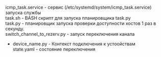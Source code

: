 icmp_task.service - сервис (/etc/systemd/system/icmp_task.service) запуска службы <BR>
task.sh - BASH скрипт для запуска планировщика task.py<BR>
task.py - планировщик запуска проверки доступности хостов 1 раз в секунду. <BR>
switch_channel_to_rezerv.py  - запуск переключения канала<BR>
  - device_name.py - Контекст подключения к устоойствам <BR>
state.yaml - состояние переключения



